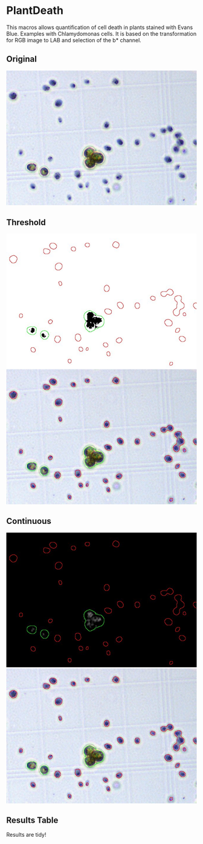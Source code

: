 # PlantDeath
This macros allows quantification of cell death in plants stained with Evans Blue.
Examples with Chlamydomonas cells. It is based on the transformation for RGB image to LAB and selection of the b* channel. 

## Original
![original](./input/eb.jpg)

## Threshold
![threshold_LAB_b](./output/eb_thld_LAB_b.jpg)
![threshold](./output/eb_thld.jpg)

## Continuous
![continuous_LAB_b](./output/eb_conti_LAB_b.jpg)
![continuous](./output/eb_conti.jpg)

## Results Table
Results are tidy! 
